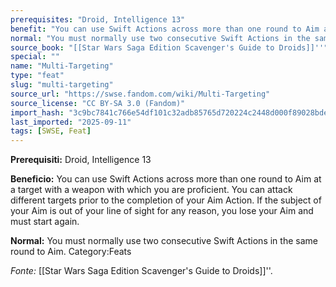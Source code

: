 ```yaml
---
prerequisites: "Droid, Intelligence 13"
benefit: "You can use Swift Actions across more than one round to Aim at a target with a weapon with which you are proficient. You can attack different targets prior to the completion of your Aim Action. If the subject of your Aim is out of your line of sight for any reason, you lose your Aim and must start again."
normal: "You must normally use two consecutive Swift Actions in the same round to Aim. Category:Feats"
source_book: "[[Star Wars Saga Edition Scavenger's Guide to Droids]]''"
special: ""
name: "Multi-Targeting"
type: "feat"
slug: "multi-targeting"
source_url: "https://swse.fandom.com/wiki/Multi-Targeting"
source_license: "CC BY-SA 3.0 (Fandom)"
import_hash: "3c9bc7841c766e54df101c32adb85765d720224c2448d000f89028bde8ddbd69"
last_imported: "2025-09-11"
tags: [SWSE, Feat]
---
```

**Prerequisiti:** Droid, Intelligence 13

**Beneficio:** You can use Swift Actions across more than one round to Aim at a target with a weapon with which you are proficient. You can attack different targets prior to the completion of your Aim Action. If the subject of your Aim is out of your line of sight for any reason, you lose your Aim and must start again.

**Normal:** You must normally use two consecutive Swift Actions in the same round to Aim. Category:Feats

*Fonte:* [[Star Wars Saga Edition Scavenger's Guide to Droids]]''.